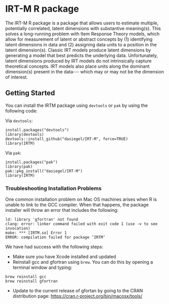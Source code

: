 # IRT-M R package

The IRT-M R package is a package that allows users to estimate multiple, potentially correlated, latent dimensions with substantive meaning\(s\). This solves a long-running problem with Item Response Theory models, which allow for measurement of latent or abstract concepts by (1) identifying latent dimensions in data and (2) assigning data units to a position in the latent dimension\(s\). Classic IRT models produce latent dimensions by generating a model that best predicts the underlying data. Unfortunately, latent dimensions produced by IRT models do not intrinsically capture theoretical concepts. IRT models also place units along the dominant dimension\(s\) present in the data--- which may or may not be the dimension of interest.

## Getting Started

You can install the IRTM package using `devtools` or `pak` by using the following code:

Via `devtools`:

```
install.packages("devtools")
library(devtools)
devtools::install_github("dasiegel/IRT-M", force=TRUE)
library(IRTM)
```

Via `pak`:

```
install.packages("pak")
library(pak)
pak::pkg_install("dasiegel/IRT-M")
library(IRTM)
```

### Troubleshooting Installation Problems

One common installation problem on Mac OS machines arises when R is unable to link to the GCC compiler. When that happens, the package installer will throw an error that includes the following:

```
ld: library 'gfortran' not found
clang: error: linker command failed with exit code 1 (use -v to see invocation)
make: *** [IRTM.so] Error 1
ERROR: compilation failed for package ‘IRTM’
```

We have had success with the following steps:

- Make sure you have Xcode installed and updated
- Reinstall gcc and gfortran using `brew`. You can do this by opening a terminal window and typing:
```
brew reinstall gcc
brew reinstall gfortran
```
- Update to the current release of gfortan by going to the CRAN distribution page: https://cran.r-project.org/bin/macosx/tools/
